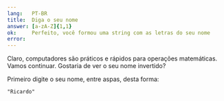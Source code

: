 ```yaml
---
lang:   PT-BR
title:  Diga o seu nome
answer: [a-zA-Z]{1,1}
ok:     Perfeito, você formou uma string com as letras do seu nome
error:  
---
```


Claro, computadores são práticos e rápidos para operações matemáticas. Vamos continuar. Gostaria de ver o seu nome invertido?

Primeiro digite o seu nome, entre aspas, desta forma:

    "Ricardo"
